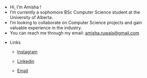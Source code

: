 - Hi, I’m Amisha !
- I’m currently a sophomore BSc Computer Science student at the University of Alberta.
- I’m looking to collaborate on Computer Science projects and gain valuable experience in the industry.
- You can reach me through my email: amisha.ruwais@gmail.com

* Links
  - [Instagram](https://www.instagram.com/amisha.rao/)

  - [Linkedin](https://www.linkedin.com/in/amisha-bavineni-617711225/)

  - [Email](mailto:amisha.ruwais@gmail.com)

